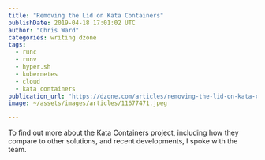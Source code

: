 ```yaml
---
title: "Removing the Lid on Kata Containers"
publishDate: 2019-04-18 17:01:02 UTC
author: "Chris Ward"
categories: writing dzone
tags:
  - runc
  - runv
  - hyper.sh
  - kubernetes
  - cloud
  - kata containers
publication_url: "https://dzone.com/articles/removing-the-lid-on-kata-containers"
image: ~/assets/images/articles/11677471.jpeg

---
```

To find out more about the Kata Containers project, including how they compare to other solutions, and recent developments, I spoke with the team.

